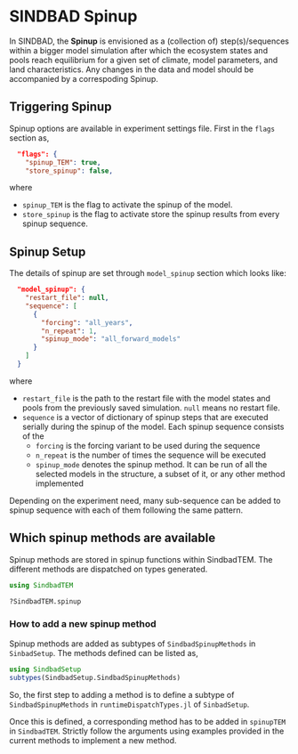 # SINDBAD Spinup

In SINDBAD, the **Spinup** is envisioned as a (collection of) step(s)/sequences within a bigger model simulation after which the ecosystem states and pools reach equilibrium for a given set of climate, model parameters, and land characteristics. Any changes in the data and model should be accompanied by a correspoding Spinup.

## Triggering Spinup

Spinup options are available in experiment settings file. First in the ```flags``` section as,

````json
  "flags": {
    "spinup_TEM": true,
    "store_spinup": false,
````

where 
- ```spinup_TEM``` is the flag to activate the spinup of the model.
- ```store_spinup``` is the flag to activate store the spinup results from every spinup sequence.


## Spinup Setup

The details of spinup are set through ```model_spinup``` section which looks like:
```json
  "model_spinup": {
    "restart_file": null,
    "sequence": [
      {
        "forcing": "all_years",
        "n_repeat": 1,
        "spinup_mode": "all_forward_models"
      }
    ]
  }
```
where 
- ```restart_file``` is the path to the restart file with the model states and pools from the previously saved simulation. ```null``` means no restart file.
- ```sequence``` is a vector of dictionary of spinup steps that are executed serially during the spinup of the model. Each spinup sequence consists of the 
  - ```forcing``` is the forcing variant to be used during the sequence
  - ```n_repeat``` is the number of times the sequence will be executed
  - ```spinup_mode``` denotes the spinup method. It can be run of all the selected models in the structure, a subset of it, or any other method implemented

Depending on the experiment need, many sub-sequence can be added to spinup sequence with each of them following the same pattern. 


## Which spinup methods are available

Spinup methods are stored in spinup functions within SindbadTEM. The different methods are dispatched on types generated. 

```julia
using SindbadTEM

?SindbadTEM.spinup
```

### How to add a new spinup method

Spinup methods are added as subtypes of ```SindbadSpinupMethods``` in ```SinbadSetup```. The methods defined can be listed as,

```julia
using SindbadSetup
subtypes(SindbadSetup.SindbadSpinupMethods)
```

So, the first step to adding a method is to define a subtype of ```SindbadSpinupMethods``` in ```runtimeDispatchTypes.jl``` of ```SinbadSetup```.


Once this is defined, a corresponding method has to be added in ```spinupTEM``` in ```SindbadTEM```. Strictly follow the arguments using examples provided in the current methods to implement a new method.

